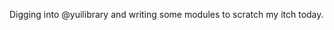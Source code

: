 <!--
id: 1686245831
link: http://kevinisom.info/post/1686245831/digging-into-yuilibrary-and-writing-some-modules
slug: digging-into-yuilibrary-and-writing-some-modules
date: Fri Nov 26 2010 14:54:40 GMT+1300 (NZDT)
raw: {"blog_name":"kevinisom","id":1686245831,"post_url":"http://kevinisom.info/post/1686245831/digging-into-yuilibrary-and-writing-some-modules","slug":"digging-into-yuilibrary-and-writing-some-modules","type":"text","date":"2010-11-26 01:54:40 GMT","timestamp":1290736480,"state":"published","format":"html","reblog_key":"87iLWeli","tags":[],"short_url":"http://tmblr.co/Zw68Yy1aWX77","highlighted":[],"feed_item":"http://twitter.com/kev_nz/statuses/7959805876510720","from_feed_id":"650289","note_count":0,"title":null,"body":"<p>Digging into @yuilibrary and writing some modules to scratch my itch today.</p>"}
publish: 2010-11-026
tags: 
title: null
-->


Digging into @yuilibrary and writing some modules to scratch my itch
today.


